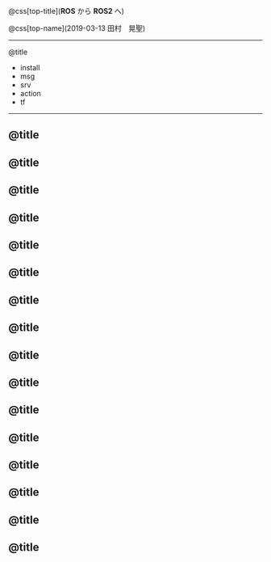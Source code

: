 
@css[top-title](<b>ROS</b> から <b>ROS2</b> へ)

@css[top-name](2019-03-13 田村　晃聖)

---
@title[](はじめに)

- install
- msg
- srv
- action
- tf

---
@title[](install)
---
@title[](install)
---
@title[](install)
---
@title[](msg)
---
@title[](msg)
---
@title[](msg)
---
@title[](srv)
---
@title[](srv)
---
@title[](srv)
---
@title[](action)
---
@title[](action)
---
@title[](action)
---
@title[](tf)
---
@title[](tf)
---
@title[](tf)
---
@title[](tf)
---

